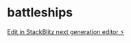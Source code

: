 # battleships

[Edit in StackBlitz next generation editor ⚡️](https://stackblitz.com/~/github.com/nek0samurai/battleships)